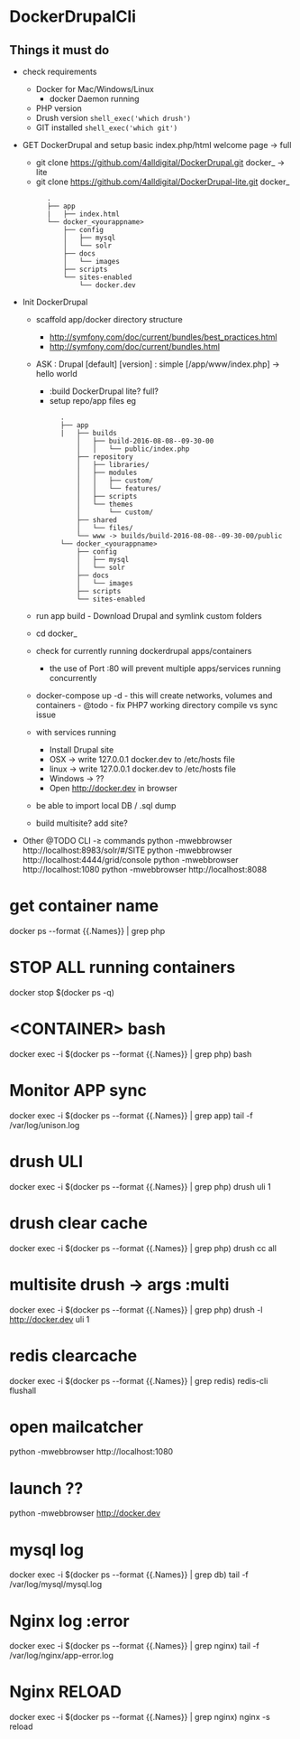 # DockerDrupalCli

## Things it must do
- check requirements    
    - Docker for Mac/Windows/Linux
        - docker Daemon running
    - PHP version
    - Drush version ` shell_exec('which drush') `
    - GIT installed ` shell_exec('which git') `

- GET DockerDrupal and setup basic index.php/html welcome page
  -> full
    - git clone https://github.com/4alldigital/DockerDrupal.git docker_<appname>
  -> lite
    - git clone https://github.com/4alldigital/DockerDrupal-lite.git docker_<appname>
    ```
          .        
          ├── app
          |   ├── index.html
          └── docker_<yourappname>  
              ├── config
              │   ├── mysql
              │   └── solr
              ├── docs
              │   └── images
              ├── scripts
              └── sites-enabled
                  └── docker.dev
    ```

- Init DockerDrupal
    - scaffold app/docker directory structure
      - http://symfony.com/doc/current/bundles/best_practices.html
      - http://symfony.com/doc/current/bundles.html
    - ASK
        : Drupal [default] [version]
        : simple [/app/www/index.php] -> hello world

        - :build DockerDrupal lite? full?        
        - setup repo/app files eg

        ```
              .        
              ├── app
              |   ├── builds
                  │   ├── build-2016-08-08--09-30-00
                  │   │   └── public/index.php
                  ├── repository
                  │   ├── libraries/
                  │   ├── modules
                  │   │   ├── custom/
                  │   │   └── features/
                  │   ├── scripts
                  │   └── themes
                  │       └── custom/
                  ├── shared
                  │   └── files/
                  └── www -> builds/build-2016-08-08--09-30-00/public
              └── docker_<yourappname>  
                  ├── config
                  │   ├── mysql
                  │   └── solr
                  ├── docs
                  │   └── images
                  ├── scripts
                  └── sites-enabled
        ```
    - run app build
            - Download Drupal and symlink custom folders
    - cd docker_<yourappname>
    - check for currently running dockerdrupal apps/containers
        - the use of Port :80 will prevent multiple apps/services running concurrently
    - docker-compose up -d
            - this will create networks, volumes and containers
            - @todo - fix PHP7 working directory compile vs sync issue
    - with services running
        - Install Drupal site
        - OSX -> write 127.0.0.1 docker.dev to /etc/hosts file
        - linux -> write 127.0.0.1 docker.dev to /etc/hosts file
        - Windows -> ??        
        - Open http://docker.dev in browser

    - be able to import local DB / .sql dump
    - build multisite? add site?

- Other @TODO CLI -≥ commands
   python -mwebbrowser http://localhost:8983/solr/#/SITE
   python -mwebbrowser http://localhost:4444/grid/console
   python -mwebbrowser http://localhost:1080
   python -mwebbrowser http://localhost:8088

# get container name
docker ps --format {{.Names}} | grep php

# STOP ALL running containers
docker stop $(docker ps -q)

# \<CONTAINER\> bash
docker exec -i $(docker ps --format {{.Names}} | grep php) bash

# Monitor APP sync
docker exec -i $(docker ps --format {{.Names}} | grep app) tail -f /var/log/unison.log   

# drush ULI
docker exec -i $(docker ps --format {{.Names}} | grep php) drush uli 1
# drush clear cache
docker exec -i $(docker ps --format {{.Names}} | grep php) drush cc all
# multisite drush -> args :multi
docker exec -i $(docker ps --format {{.Names}} | grep php) drush -l http://docker.dev uli 1

# redis clearcache
docker exec -i $(docker ps --format {{.Names}} | grep redis) redis-cli flushall

# open mailcatcher
python -mwebbrowser http://localhost:1080

# launch ??
python -mwebbrowser http://docker.dev

# mysql log
docker exec -i $(docker ps --format {{.Names}} | grep db) tail -f /var/log/mysql/mysql.log

# Nginx log :error
docker exec -i $(docker ps --format {{.Names}} | grep nginx) tail -f /var/log/nginx/app-error.log

# Nginx RELOAD
docker exec -i $(docker ps --format {{.Names}} | grep nginx) nginx -s reload
